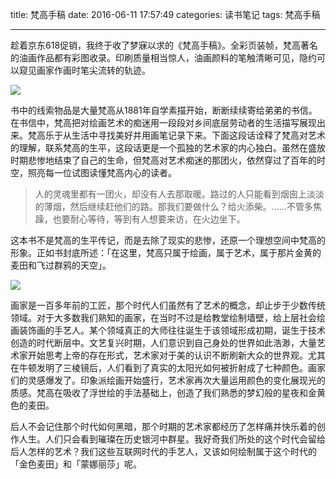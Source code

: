 title: 梵高手稿
date: 2016-06-11 17:57:49
categories: 读书笔记
tags: 梵高手稿

---

趁着京东618促销，我终于收了梦寐以求的《梵高手稿》。全彩页装帧，梵高著名的油画作品都有彩图收录。印刷质量相当惊人，油画颜料的笔触清晰可见，隐约可以窥见画家作画时笔尖流转的轨迹。

<!--more-->

![](http://ww3.sinaimg.cn/large/4a41845fjw1f4ric14bfuj20zk0qoqaa.jpg)

书中的线索物品是大量梵高从1881年自学素描开始，断断续续寄给弟弟的书信。在书信中，梵高把对绘画艺术的痴迷用一段段对乡间底层劳动者的生活描写展现出来。梵高乐于从生活中寻找美好并用画笔记录下来。下面这段话诠释了梵高对艺术的理解，联系梵高的生平，这段话更是一个孤独的艺术家的内心独白。虽然在盛放时期悲惨地结束了自己的生命，但梵高对艺术痴迷的那团火，依然穿过了百年的时空，照亮每一位试图读懂梵高内心的读者。

> 人的灵魂里都有一团火，却没有人去那取暖。路过的人只能看到烟囱上淡淡的薄烟，然后继续赶他们的路。那我们要做什么？给火添柴。……不管多焦躁，也要耐心等待，等到有人想要来访，在火边坐下。

这本书不是梵高的生平传记，而是去除了现实的悲惨，还原一个理想空间中梵高的形象。正如书封底所述：「在这里，梵高只属于绘画，属于艺术，属于那片金黄的麦田和飞过群鸦的天空」。

![](http://ww4.sinaimg.cn/large/4a41845fjw1f4ricmlrrwj20qo0zkn1w.jpg)

画家是一百多年前的工匠，那个时代人们虽然有了艺术的概念，却止步于少数传统领域。对于大多数我们熟知的画家，在当时不过是给教堂绘制墙壁，给上层社会绘画装饰画的手艺人。某个领域真正的大师往往诞生于该领域形成初期，诞生于技术创造的时代断层中。文艺复兴时期，人们意识到自己身处的世界如此浩渺，大量艺术家开始思考上帝的存在形式，艺术家对于美的认识不断刷新大众的世界观。尤其在牛顿发明了三棱镜后，人们看到了真实的太阳光如何被折射成了七种颜色。画家们的灵感爆发了。印象派绘画开始盛行，艺术家再次大量运用颜色的变化展现光的质感。梵高在吸收了浮世绘的手法基础上，创造了我们熟悉的梦幻般的星夜和金黄色的麦田。

后人不会记住那个时代如何黑暗，那个时期的艺术家都经历了怎样痛并快乐着的创作人生。人们只会看到璀璨在历史银河中群星。我好奇我们所处的这个时代会留给后人怎样的艺术？我们这些互联网时代的手艺人，又该如何绘制属于这个时代的「金色麦田」和「蒙娜丽莎」呢。
